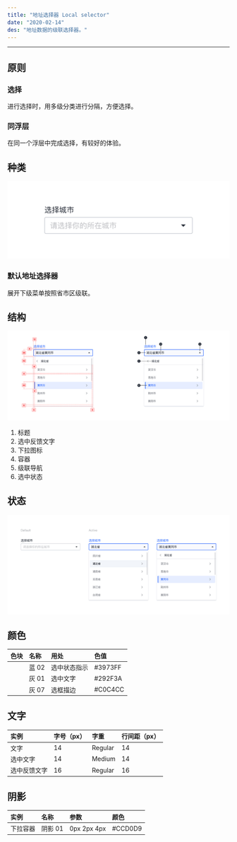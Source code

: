 ```yaml
---
title: "地址选择器 Local selector"
date: "2020-02-14"
des: "地址数据的级联选择器。"
---
```


---

## 原则

### 选择

进行选择时，用多级分类进行分隔，方便选择。

### 同浮层

在同一个浮层中完成选择，有较好的体验。

## 种类

![local-selector-1](local-selector-1.jpg)

### 默认地址选择器

展开下级菜单按照省市区级联。

## 结构

![local-selector-2](local-selector-2.jpg)

1. 标题
2. 选中反馈文字
3. 下拉图标
4. 容器
5. 级联导航
6. 选中状态

## 状态

![local-selector-3](local-selector-3.jpg)

## 颜色

| 色块                                                                | 名称  | 用处         | 色值    |
| :------------------------------------------------------------------ | :---- | :----------- | :------ |
| <span class="colorBlock" style="background-color: #3973FF;"></span> | 蓝 02 | 选中状态指示 | #3973FF |
| <span class="colorBlock" style="background-color: #292F3A;"></span> | 灰 01 | 选中文字     | #292F3A |
| <span class="colorBlock" style="background-color: #C0C4CC;"></span> | 灰 07 | 选框描边     | #C0C4CC |

## 文字

| 实例         | 字号（px） | 字重    | 行间距（px） |
| :----------- | :--------- | :------ | :----------- |
| 文字         | 14         | Regular | 14           |
| 选中文字     | 14         | Medium  | 14           |
| 选中反馈文字 | 16         | Regular | 16           |

## 阴影

| 实例     | 名称    | 参数        | 颜色    |
| :------- | :------ | :---------- | :------ |
| 下拉容器 | 阴影 01 | 0px 2px 4px | #CCD0D9 |
